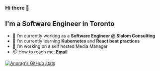 ### Hi there 👋
**I'm a Software Engineer in Toronto**
---

- 🔭 I’m currently working as a **Software Engineer @ Slalom Consulting**
- 🌱 I’m currently learning **Kubernetes** and **React best practices**
- 👯 I’m working on a self hosted Media Manager
- 📫 How to reach me:
  **[Email](mailto:safderareepattamannil@gmail.com)**

[![Anurag's GitHub stats](https://github-readme-stats.vercel.app/api?username=safderareepattamannil&show_icons=true&theme=radical)](https://github.com/anuraghazra/github-readme-stats)
